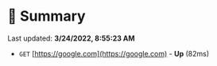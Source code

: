 # 📖 Summary
Last updated: **3/24/2022, 8:55:23 AM**

- `GET` [https://google.com](https://google.com) - **Up** (82ms)
